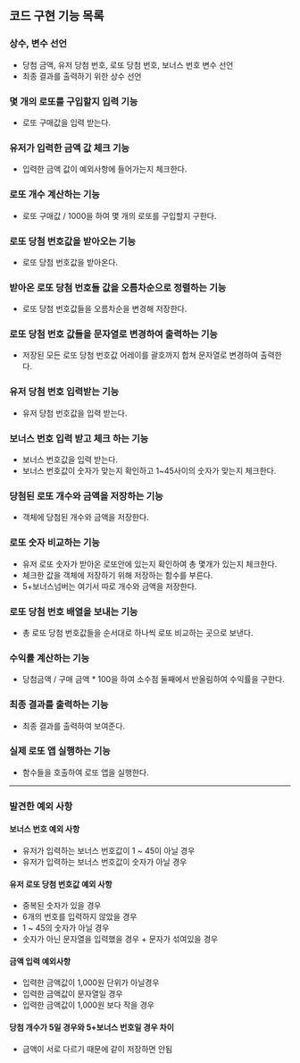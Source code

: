 ## 코드 구현 기능 목록

### 상수, 변수 선언
- 당첨 금액, 유저 당첨 번호, 로또 당첨 번호, 보너스 번호 변수 선언
- 최종 결과를 출력하기 위한 상수 선언

### 몇 개의 로또를 구입할지 입력 기능
- 로또 구매값을 입력 받는다.

### 유저가 입력한 금액 값 체크 기능
- 입력한 금액 값이 예외사항에 들어가는지 체크한다.

### 로또 개수 계산하는 기능
- 로또 구매값 / 1000을 하여 몇 개의 로또를 구입할지 구한다.

### 로또 당첨 번호값을 받아오는 기능
- 로또 당첨 번호값을 받아온다.

### 받아온 로또 당첨 번호들 값을 오름차순으로 정렬하는 기능
- 로또 당첨 번호값들을 오름차순을 변경해 저장한다.

### 로또 당첨 번호 값들을 문자열로 변경하여 출력하는 기능 
- 저장된 모든 로또 당첨 번호값 어레이를 괄호까지 합쳐 문자열로 변경하여 출력한다.

### 유저 당첨 번호 입력받는 기능
- 유저 당첨 번호값을 입력 받는다.

### 보너스 번호 입력 받고 체크 하는 기능
- 보너스 번호값을 입력 받는다.
- 보너스 번호값이 숫자가 맞는지 확인하고 1~45사이의 숫자가 맞는지 체크한다.

### 당첨된 로또 개수와 금액을 저장하는 기능
- 객체에 당첨된 개수와 금액을 저장한다.

### 로또 숫자 비교하는 기능
- 유저 로또 숫자가 받아온 로또안에 있는지 확인하여 총 몇개가 있는지 체크한다.
- 체크한 값을 객체에 저장하기 위해 저장하는 함수를 부른다.
- 5+보너스넘버는 여기서 따로 개수와 금액을 저장한다.

### 로또 당첨 번호 배열을 보내는 기능
- 총 로또 당첨 번호값들을 순서대로 하나씩 로또 비교하는 곳으로 보낸다.

### 수익률 계산하는 기능
- 당첨금액 / 구매 금액 * 100을 하여 소수점 둘째에서 반올림하여 수익률을 구한다.

### 최종 결과를 출력하는 기능
- 최종 결과를 출력하여 보여준다.

### 실제 로또 앱 실행하는 기능
- 함수들을 호출하여 로또 앱을 실행한다.
***

### 발견한 예외 사항
#### 보너스 번호 예외 사항
- 유저가 입력하는 보너스 번호값이 1 ~ 45이 아닐 경우
- 유저가 입력하는 보너스 번호값이 숫자가 아닐 경우

#### 유저 로또 당첨 번호값 예외 사항
- 중복된 숫자가 있을 경우
- 6개의 번호를 입력하지 않았을 경우
- 1 ~ 45의 숫자가 아닐 경우
- 숫자가 아닌 문자열을 입력했을 경우 + 문자가 섞여있을 경우

#### 금액 입력 예외사항
- 입력한 금액값이 1,000원 단위가 아닐경우
- 입력한 금액값이 문자열일 경우
- 입력한 금액값이 1,000원 보다 작을 경우

#### 당첨 개수가 5일 경우와 5+보너스 번호일 경우 차이
- 금액이 서로 다르기 때문에 같이 저장하면 안됨
